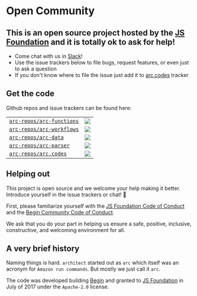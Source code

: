# Open Community

## This is an open source project hosted by the [JS Foundation](https://js.foundation/about) and it is totally ok to ask for help!

- Come chat with us in [Slack](https://join.slack.com/t/architecture-as-text/shared_invite/MjE2MzU4Nzg0NTY1LTE1MDA2NzgyMzYtODE2NzRkOGRmYw)!
- Use the issue trackers below to file bugs, request features, or even just to ask a question
- If you don't know where to file the issue just add it to [arc.codes](https://github.com/arc-repos/arc.codes/issues) tracker

## Get the code

Github repos and issue trackers can be found here:

|                                          |                                                                              |
| -------------------------------------------------------------- | --------------------------------------------------------------------------------- |
| [`arc-repos/arc-functions`](https://github.com/arc-repos/arc-functions)  | ![](https://img.shields.io/codeship/6f683560-4fab-0135-8928-02ec463c683c.svg>)    |
| [`arc-repos/arc-workflows`](https://github.com/arc-repos/arc-workflows)  | ![](https://img.shields.io/codeship/171c66d0-4fa3-0135-c228-1654ec891f79.svg>)    |
| [`arc-repos/arc-data`](https://github.com/arc-repos/arc-data)            | ![](https://img.shields.io/codeship/eb209d00-7314-0135-d92e-02bd2b8bf89f.svg)     |
| [`arc-repos/arc-parser`](https://github.com/arc-repos/arc-parser)        | ![](https://img.shields.io/codeship/8ac91c80-4f9d-0135-36b3-22bcd0c3040e.svg)     |
| [`arc-repos/arc.codes`](https://github.com/arc-repos/arc.codes)          | ![](https://img.shields.io/codeship/69a79dc0-4fd3-0135-6f18-062897f7455f.svg)     |

## Helping out

This project is open source and we welcome your help making it better. Introduce yourself in the issue trackers or chat! &#x1f49e; 

First, please familiarize yourself with the [JS Foundation Code of Conduct](https://js.foundation/community/code-of-conduct) and the [Begin Community Code of Conduct](https://github.com/smallwins/policy/blob/master/begin-community-code-of-conduct.md). 

We ask that you do your part in helping us ensure a safe, positive, inclusive, constructive, and welcoming environment for all.

## A very brief history

Naming things is hard. `architect` started out as `arc` which itself was an acronym for `Amazon run commands`. But mostly we just call it `arc`.

The code was developed building [Begin](https://begin.com) and granted to [JS Foundation](https://js.foundation/) in July of 2017 under the `Apache-2.0` license.
